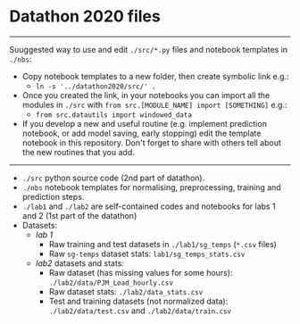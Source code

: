 # Datathon 2020 files
---

Suuggested way to use and edit `./src/*.py` files and notebook templates in `./nbs`:
- Copy notebook templates to a new folder, then create symbolic link e.g.:
    - `ln -s '../datathon2020/src/' .`
- Once you created the link, in your notebooks you can import all the modules in `./src` with `from src.[MODULE_NAME] import [SOMETHING]` e.g.:
    - `from src.datautils import windowed_data`
- If you develop a new and useful routine (e.g. implement prediction notebook, or add model saving, early stopping) edit the template notebook in this repository. Don't forget to share with others tell about the new routines that you add.

---
- `./src` python source code (2nd part of datathon).
- `./nbs` notebook templates for normalising, preprocessing, training and prediction steps.
- `./lab1` and `./lab2` are self-contained codes and notebooks for labs 1 and 2 (1st part of the datathon)
- Datasets:
    - _lab 1_
        - Raw training and test datasets in `./lab1/sg_temps` (`*.csv` files)
        - Raw `sg-temps` dataset stats: `lab1/sg_temps_stats.csv`
    - _lab2_  datasets and stats:
        - Raw dataset (has missing values for some hours): `./lab2/data/PJM_Load_hourly.csv`
        - Raw dataset stats: `./lab2/data_stats.csv`
        - Test and training datasets (not normalized data): `./lab2/data/test.csv` and `./lab2/data/train.csv`

